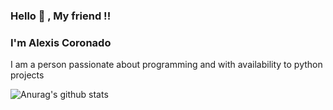 ### Hello 👋 , My friend !!

<!--
**AlexisCORAN/AlexisCORAN** is a ✨ _special_ ✨ repository because its `README.md` (this file) appears on your GitHub profile.

Here are some ideas to get you started:

- 🔭 I’m currently working on ...
- 🌱 I’m currently learning ...
- 👯 I’m looking to collaborate on ...
- 🤔 I’m looking for help with ...
- 💬 Ask me about ...
- 📫 How to reach me: ...
- 😄 Pronouns: ...
- ⚡ Fun fact: ...
-->

### I'm Alexis Coronado

<p> 
	I am a person passionate about programming and with availability to python projects
<p>

![Anurag's github stats](https://github-readme-stats.vercel.app/api?username=AlexisCORAN&show_icons=true&theme=radical)

